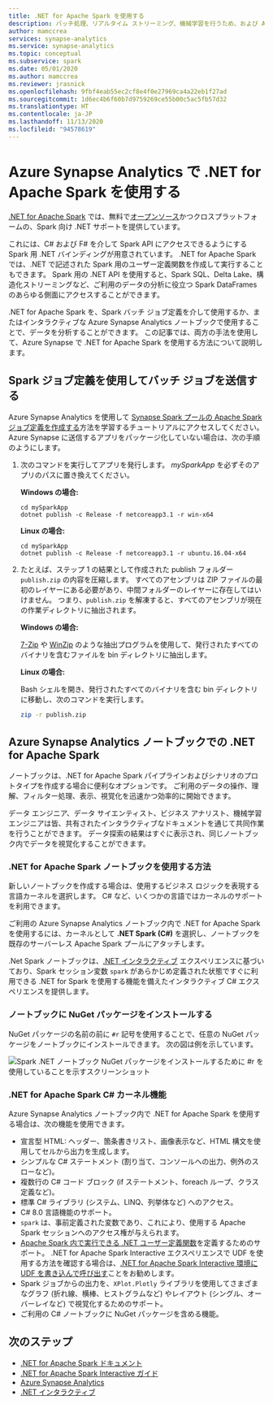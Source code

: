 ```yaml
---
title: .NET for Apache Spark を使用する
description: バッチ処理、リアルタイム ストリーミング、機械学習を行うため、および Azure Synapse Analytics ノートブック内でアドホック クエリを作成するために、.NET および Apache Spark の使用について説明します。
author: mamccrea
services: synapse-analytics
ms.service: synapse-analytics
ms.topic: conceptual
ms.subservice: spark
ms.date: 05/01/2020
ms.author: mamccrea
ms.reviewer: jrasnick
ms.openlocfilehash: 9fbf4eab55ec2cf8e4f0e27969ca4a22eb1f27ad
ms.sourcegitcommit: 1d6ec4b6f60b7d9759269ce55b00c5ac5fb57d32
ms.translationtype: HT
ms.contentlocale: ja-JP
ms.lasthandoff: 11/13/2020
ms.locfileid: "94578619"
---
```

# <a name="use-net-for-apache-spark-with-azure-synapse-analytics"></a>Azure Synapse Analytics で .NET for Apache Spark を使用する

[.NET for Apache Spark](https://dot.net/spark) では、無料で[オープンソース](https://github.com/dotnet/spark)かつクロスプラットフォームの、Spark 向け .NET サポートを提供しています。 

これには、C# および F# を介して Spark API にアクセスできるようにする Spark 用 .NET バインディングが用意されています。 .NET for Apache Spark では、.NET で記述された Spark 用のユーザー定義関数を作成して実行することもできます。 Spark 用の .NET API を使用すると、Spark SQL、Delta Lake、構造化ストリーミングなど、ご利用のデータの分析に役立つ Spark DataFrames のあらゆる側面にアクセスすることができます。

.NET for Apache Spark を、Spark バッチ ジョブ定義を介して使用するか、またはインタラクティブな Azure Synapse Analytics ノートブックで使用することで、データを分析することができます。 この記事では、両方の手法を使用して、Azure Synapse で .NET for Apache Spark を使用する方法について説明します。

## <a name="submit-batch-jobs-using-the-spark-job-definition"></a>Spark ジョブ定義を使用してバッチ ジョブを送信する

Azure Synapse Analytics を使用して [Synapse Spark プールの Apache Spark ジョブ定義を作成する](apache-spark-job-definitions.md)方法を学習するチュートリアルにアクセスしてください。 Azure Synapse に送信するアプリをパッケージ化していない場合は、次の手順のようにします。

1. 次のコマンドを実行してアプリを発行します。 *mySparkApp* を必ずそのアプリのパスに置き換えてください。

   **Windows の場合:**

   ```dotnetcli
   cd mySparkApp
   dotnet publish -c Release -f netcoreapp3.1 -r win-x64
   ```
   
   **Linux の場合:**

   ```dotnetcli
   cd mySparkApp
   dotnet publish -c Release -f netcoreapp3.1 -r ubuntu.16.04-x64
   ```

2. たとえば、ステップ 1 の結果として作成された publish フォルダー `publish.zip` の内容を圧縮します。 すべてのアセンブリは ZIP ファイルの最初のレイヤーにある必要があり、中間フォルダーのレイヤーに存在してはいけません。 つまり、`publish.zip` を解凍すると、すべてのアセンブリが現在の作業ディレクトリに抽出されます。

    **Windows の場合:**

    [7-Zip](https://www.7-zip.org/) や [WinZip](https://www.winzip.com/) のような抽出プログラムを使用して、発行されたすべてのバイナリを含むファイルを bin ディレクトリに抽出します。

    **Linux の場合:**

    Bash シェルを開き、発行されたすべてのバイナリを含む bin ディレクトリに移動し、次のコマンドを実行します。

    ```bash
    zip -r publish.zip
    ```

## <a name="net-for-apache-spark-in-azure-synapse-analytics-notebooks"></a>Azure Synapse Analytics ノートブックでの .NET for Apache Spark 

ノートブックは、.NET for Apache Spark パイプラインおよびシナリオのプロトタイプを作成する場合に便利なオプションです。 ご利用のデータの操作、理解、フィルター処理、表示、視覚化を迅速かつ効率的に開始できます。 

データ エンジニア、データ サイエンティスト、ビジネス アナリスト、機械学習エンジニアは皆、共有されたインタラクティブなドキュメントを通じて共同作業を行うことができます。 データ探索の結果はすぐに表示され、同じノートブック内でデータを視覚化することができます。

### <a name="how-to-use-net-for-apache-spark-notebooks"></a>.NET for Apache Spark ノートブックを使用する方法

新しいノートブックを作成する場合は、使用するビジネス ロジックを表現する言語カーネルを選択します。 C# など、いくつかの言語ではカーネルのサポートを利用できます。

ご利用の Azure Synapse Analytics ノートブック内で .NET for Apache Spark を使用するには、カーネルとして **.NET Spark (C#)** を選択し、ノートブックを既存のサーバーレス Apache Spark プールにアタッチします。

.Net Spark ノートブックは、[.NET インタラクティブ](https://github.com/dotnet/interactive) エクスペリエンスに基づいており、Spark セッション変数 `spark` があらかじめ定義された状態ですぐに利用できる .NET for Spark を使用する機能を備えたインタラクティブ C# エクスペリエンスを提供します。

### <a name="install-nuget-packages-in-notebooks"></a>ノートブックに NuGet パッケージをインストールする

NuGet パッケージの名前の前に `#r` 記号を使用することで、任意の NuGet パッケージをノートブックにインストールできます。 次の図は例を示しています。

![Spark .NET ノートブック NuGet パッケージをインストールするために #r を使用していることを示すスクリーンショット](./media/apache-spark-development-using-notebooks/synapse-spark-dotnet-notebook-nuget.png)

### <a name="net-for-apache-spark-c-kernel-features"></a>.NET for Apache Spark C# カーネル機能

Azure Synapse Analytics ノートブック内で .NET for Apache Spark を使用する場合は、次の機能を使用できます。

* 宣言型 HTML: ヘッダー、箇条書きリスト、画像表示など、HTML 構文を使用してセルから出力を生成します。
* シンプルな C# ステートメント (割り当て、コンソールへの出力、例外のスローなど)。
* 複数行の C# コード ブロック (if ステートメント、foreach ループ、クラス定義など)。
* 標準 C# ライブラリ (システム、LINQ、列挙体など) へのアクセス。
* C# 8.0 言語機能のサポート。
* `spark` は、事前定義された変数であり、これにより、使用する Apache Spark セッションへのアクセス権が与えられます。
* [Apache Spark 内で実行できる .NET ユーザー定義関数](/dotnet/spark/how-to-guides/udf-guide)を定義するためのサポート。 .NET for Apache Spark Interactive エクスペリエンスで UDF を使用する方法を確認する場合は、[.NET for Apache Spark Interactive 環境に UDF を書き込んで呼び出す](/dotnet/spark/how-to-guides/dotnet-interactive-udf-issue)ことをお勧めします。
* Spark ジョブからの出力を、`XPlot.Plotly` ライブラリを使用してさまざまなグラフ (折れ線、横棒、ヒストグラムなど) やレイアウト (シングル、オーバーレイなど) で視覚化するためのサポート。
* ご利用の C# ノートブックに NuGet パッケージを含める機能。

## <a name="next-steps"></a>次のステップ

* [.NET for Apache Spark ドキュメント](/dotnet/spark/)
* [.NET for Apache Spark Interactive ガイド](/dotnet/spark/how-to-guides/dotnet-interactive-udf-issue)
* [Azure Synapse Analytics](https://azure.microsoft.com/services/synapse-analytics/)
* [.NET インタラクティブ](https://devblogs.microsoft.com/dotnet/creating-interactive-net-documentation/)
